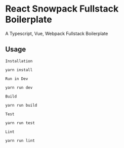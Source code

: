 # React Snowpack Fullstack Boilerplate
A Typescript, Vue, Webpack Fullstack Boilerplate

## Usage
`Installation`
```yarn
yarn install
```
`Run in Dev`
```yarn
yarn run dev
```
`Build`
```yarn
yarn run build
```
`Test`
```yarn
yarn run test
```
`Lint`
```yarn
yarn run lint
```